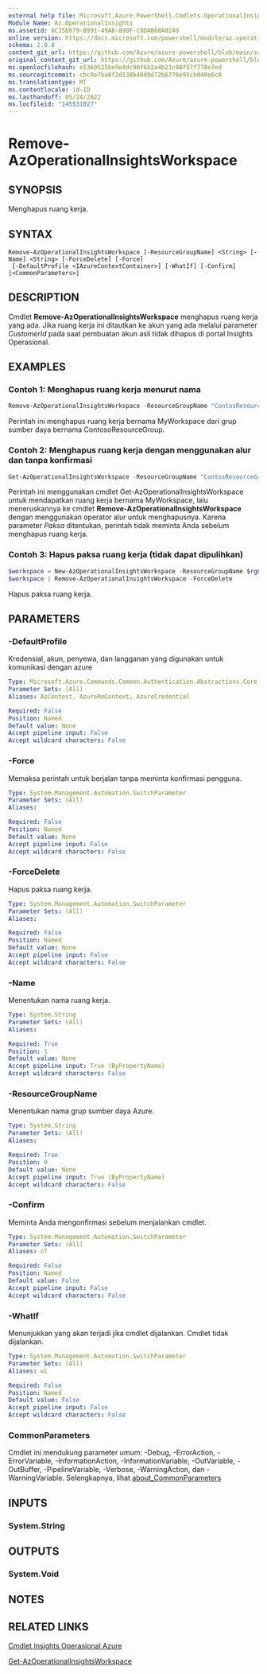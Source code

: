 ```yaml
---
external help file: Microsoft.Azure.PowerShell.Cmdlets.OperationalInsights.dll-Help.xml
Module Name: Az.OperationalInsights
ms.assetid: 0C35E679-B991-49A8-890F-C8DAB68A8240
online version: https://docs.microsoft.com/powershell/module/az.operationalinsights/remove-azoperationalinsightsworkspace
schema: 2.0.0
content_git_url: https://github.com/Azure/azure-powershell/blob/main/src/OperationalInsights/OperationalInsights/help/Remove-AzOperationalInsightsWorkspace.md
original_content_git_url: https://github.com/Azure/azure-powershell/blob/main/src/OperationalInsights/OperationalInsights/help/Remove-AzOperationalInsightsWorkspace.md
ms.openlocfilehash: e5369525be9e4dc90f6b2a4b21c98f57f778e7ed
ms.sourcegitcommit: cbc0e7ba6f2d138b46d0d72b6776e95cb040e6c8
ms.translationtype: MT
ms.contentlocale: id-ID
ms.lasthandoff: 05/24/2022
ms.locfileid: "145531027"
---
```

# Remove-AzOperationalInsightsWorkspace

## SYNOPSIS
Menghapus ruang kerja.

## SYNTAX

```
Remove-AzOperationalInsightsWorkspace [-ResourceGroupName] <String> [-Name] <String> [-ForceDelete] [-Force]
 [-DefaultProfile <IAzureContextContainer>] [-WhatIf] [-Confirm] [<CommonParameters>]
```

## DESCRIPTION
Cmdlet **Remove-AzOperationalInsightsWorkspace** menghapus ruang kerja yang ada.
Jika ruang kerja ini ditautkan ke akun yang ada melalui parameter *CustomerId* pada saat pembuatan akun asli tidak dihapus di portal Insights Operasional.

## EXAMPLES

### Contoh 1: Menghapus ruang kerja menurut nama
```powershell
Remove-AzOperationalInsightsWorkspace -ResourceGroupName "ContosResourceGroup" -Name "MyWorkspace"
```

Perintah ini menghapus ruang kerja bernama MyWorkspace dari grup sumber daya bernama ContosoResourceGroup.

### Contoh 2: Menghapus ruang kerja dengan menggunakan alur dan tanpa konfirmasi
```powershell
Get-AzOperationalInsightsWorkspace -ResourceGroupName "ContosResourceGroup" -Name "MyWorkspace" | Remove-AzOperationalInsightsWorkspace -Force
```

Perintah ini menggunakan cmdlet Get-AzOperationalInsightsWorkspace untuk mendapatkan ruang kerja bernama MyWorkspace, lalu meneruskannya ke cmdlet **Remove-AzOperationalInsightsWorkspace** dengan menggunakan operator alur untuk menghapusnya.
Karena parameter *Paksa* ditentukan, perintah tidak meminta Anda sebelum menghapus ruang kerja.

### Contoh 3: Hapus paksa ruang kerja (tidak dapat dipulihkan)
```powershell
$workspace = New-AzOperationalInsightsWorkspace -ResourceGroupName $rgname -Name $wsname -Location $wslocation
$workspace | Remove-AzOperationalInsightsWorkspace -ForceDelete
```

Hapus paksa ruang kerja.

## PARAMETERS

### -DefaultProfile
Kredensial, akun, penyewa, dan langganan yang digunakan untuk komunikasi dengan azure

```yaml
Type: Microsoft.Azure.Commands.Common.Authentication.Abstractions.Core.IAzureContextContainer
Parameter Sets: (All)
Aliases: AzContext, AzureRmContext, AzureCredential

Required: False
Position: Named
Default value: None
Accept pipeline input: False
Accept wildcard characters: False
```

### -Force
Memaksa perintah untuk berjalan tanpa meminta konfirmasi pengguna.

```yaml
Type: System.Management.Automation.SwitchParameter
Parameter Sets: (All)
Aliases:

Required: False
Position: Named
Default value: None
Accept pipeline input: False
Accept wildcard characters: False
```

### -ForceDelete
Hapus paksa ruang kerja.

```yaml
Type: System.Management.Automation.SwitchParameter
Parameter Sets: (All)
Aliases:

Required: False
Position: Named
Default value: None
Accept pipeline input: False
Accept wildcard characters: False
```

### -Name
Menentukan nama ruang kerja.

```yaml
Type: System.String
Parameter Sets: (All)
Aliases:

Required: True
Position: 1
Default value: None
Accept pipeline input: True (ByPropertyName)
Accept wildcard characters: False
```

### -ResourceGroupName
Menentukan nama grup sumber daya Azure.

```yaml
Type: System.String
Parameter Sets: (All)
Aliases:

Required: True
Position: 0
Default value: None
Accept pipeline input: True (ByPropertyName)
Accept wildcard characters: False
```

### -Confirm
Meminta Anda mengonfirmasi sebelum menjalankan cmdlet.

```yaml
Type: System.Management.Automation.SwitchParameter
Parameter Sets: (All)
Aliases: cf

Required: False
Position: Named
Default value: False
Accept pipeline input: False
Accept wildcard characters: False
```

### -WhatIf
Menunjukkan yang akan terjadi jika cmdlet dijalankan.
Cmdlet tidak dijalankan.

```yaml
Type: System.Management.Automation.SwitchParameter
Parameter Sets: (All)
Aliases: wi

Required: False
Position: Named
Default value: False
Accept pipeline input: False
Accept wildcard characters: False
```

### CommonParameters
Cmdlet ini mendukung parameter umum: -Debug, -ErrorAction, -ErrorVariable, -InformationAction, -InformationVariable, -OutVariable, -OutBuffer, -PipelineVariable, -Verbose, -WarningAction, dan -WarningVariable. Selengkapnya, lihat [about_CommonParameters](http://go.microsoft.com/fwlink/?LinkID=113216)

## INPUTS

### System.String

## OUTPUTS

### System.Void

## NOTES

## RELATED LINKS

[Cmdlet Insights Operasional Azure](./Az.OperationalInsights.md)

[Get-AzOperationalInsightsWorkspace](./Get-AzOperationalInsightsWorkspace.md)


